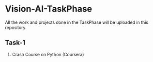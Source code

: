 # Vision-AI-TaskPhase
All the work and projects done in the TaskPhase will be uploaded in this repository.

## Task-1
1) Crash Course on Python (Coursera)
